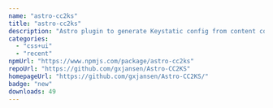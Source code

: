 ```yaml
---
name: "astro-cc2ks"
title: "astro-cc2ks"
description: "Astro plugin to generate Keystatic config from content collections"
categories:
  - "css+ui"
  - "recent"
npmUrl: "https://www.npmjs.com/package/astro-cc2ks"
repoUrl: "https://github.com/gxjansen/Astro-CC2KS"
homepageUrl: "https://github.com/gxjansen/Astro-CC2KS/"
badge: "new"
downloads: 49
---
```

